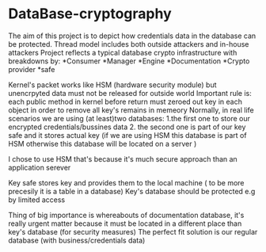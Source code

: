 # DataBase-cryptography

The aim of this project is to depict how credentials data in the database  can be protected.
Thread model includes both outside attackers and in-house attackers
Project reflects a typical database crypto infrastructure with breakdowns by: 
*Consumer
*Manager
*Engine
*Documentation
*Crypto provider
*safe


Kernel's packet works like HSM (hardware security module) but unencrpyted data must not be released for outside world
Important rule is: each public method  in kernel before return must zeroed out key in each object in order to remove all key's remains in memeory 
Normally, in real life scenarios  we are using (at least)two databases:
1.the first one  to store our encrypted credentials/bussines data
2. the second one is part of our key safe  and  it stores actual key (if we are using HSM this database is part of HSM otherwise this database will be located on a server )  

I chose to use HSM that's because it's much secure approach than an  application serever

Key safe stores key and provides them to the local machine ( to be more precesily it is a table in a database)
Key's database should be protected e.g by limited access

Thing of big importance is whereabouts of documentation database, it's really urgent matter because  it must be  located in a different place than key's database (for security measures)
The perfect  fit solution is our regular database (with business/credentials data)
